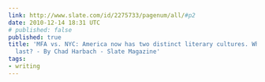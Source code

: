 ```yaml
---
link: http://www.slate.com/id/2275733/pagenum/all/#p2
date: 2010-12-14 18:31 UTC
# published: false
published: true
title: 'MFA vs. NYC: America now has two distinct literary cultures. Which one will
  last? - By Chad Harbach - Slate Magazine'
tags:
- writing
---
```



